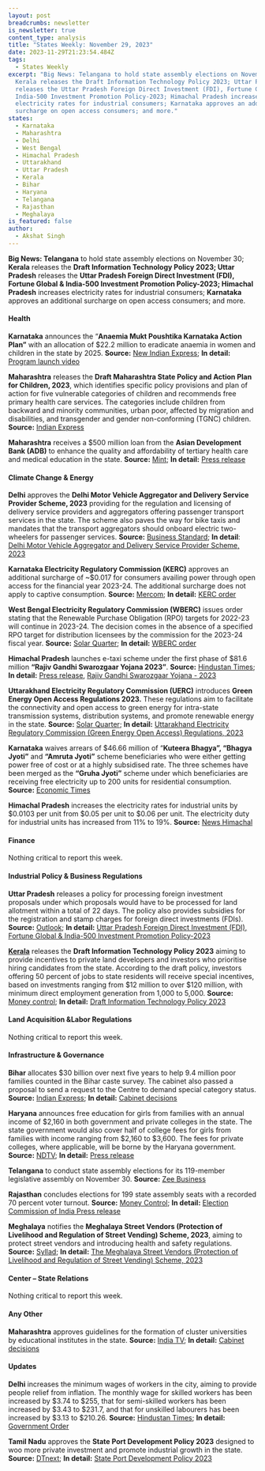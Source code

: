 ```yaml
---
layout: post
breadcrumbs: newsletter
is_newsletter: true
content_type: analysis
title: "States Weekly: November 29, 2023"
date: 2023-11-29T21:23:54.484Z
tags:
  - States Weekly
excerpt: "Big News: Telangana to hold state assembly elections on November 30;
  Kerala releases the Draft Information Technology Policy 2023; Uttar Pradesh
  releases the Uttar Pradesh Foreign Direct Investment (FDI), Fortune Global &
  India-500 Investment Promotion Policy-2023; Himachal Pradesh increases
  electricity rates for industrial consumers; Karnataka approves an additional
  surcharge on open access consumers; and more."
states:
  - Karnataka
  - Maharashtra
  - Delhi
  - West Bengal
  - Himachal Pradesh
  - Uttarakhand
  - Uttar Pradesh
  - Kerala
  - Bihar
  - Haryana
  - Telangana
  - Rajasthan
  - Meghalaya
is_featured: false
author:
  - Akshat Singh
---
```

**Big News: Telangana** to hold state assembly elections on November 30; **Kerala** releases the **Draft Information Technology Policy 2023; Uttar Pradesh** releases the **Uttar Pradesh Foreign Direct Investment (FDI), Fortune Global & India-500 Investment Promotion Policy-2023; Himachal Pradesh** increases electricity rates for industrial consumers; **Karnataka** approves an additional surcharge on open access consumers; and more.



#### Health 

**Karnataka** announces the “**Anaemia Mukt Poushtika Karnataka Action Plan”** with an allocation of $22.2 million to eradicate anaemia in women and children in the state by 2025. **Source:** [New Indian Express](https://www.newindianexpress.com/cities/bengaluru/2023/nov/23/action-plan-to-tackle-anaemia-launched-bykarnataka-government-2635441.html); **In detail:** [Program launch video](https://www.youtube.com/watch?v=cIoqztrQZt4)

**Maharashtra** releases the **Draft Maharashtra State Policy and Action Plan for Children, 2023**, which identifies specific policy provisions and plan of action for five vulnerable categories of children and recommends free primary health care services. The categories include children from backward and minority communities, urban poor, affected by migration and disabilities, and transgender and gender non-conforming (TGNC) children. **Source:** [Indian Express](https://indianexpress.com/article/cities/mumbai/maharashtras-draft-child-policy-identifies-5-vulnerable-categories-recommends-free-primary-health-care-services-9043357/)

**Maharashtra** receives a $500 million loan from the **Asian Development Bank (ADB)** to enhance the quality and affordability of tertiary health care and medical education in the state. **Source:** [Mint](https://www.livemint.com/news/india/adb-approves-500-mln-in-loan-for-healthcare-medical-education-in-maharashtra-11700757795736.html); **In detail:** [Press release](https://www.adb.org/news/adb-help-improve-access-medical-education-and-quality-and-affordable-tertiary-health-care)



#### Climate Change & Energy

**Delhi** approves the **Delhi Motor Vehicle Aggregator and Delivery Service Provider Scheme, 2023** providing for the regulation and licensing of delivery service providers and aggregators offering passenger transport services in the state. The scheme also paves the way for bike taxis and mandates that the transport aggregators should onboard electric two-wheelers for passenger services. **Source:** [Business Standard](https://www.business-standard.com/industry/news/delhi-lg-okays-scheme-to-regulate-transport-aggregators-delivery-providers-123112400775_1.html); **In detail**: [Delhi Motor Vehicle Aggregator and Delivery Service Provider Scheme, 2023](https://transport.delhi.gov.in/sites/default/files/Transport/circulars-orders/motor_vehicle_act-hindi-english_23052023.pdf)

**Karnataka Electricity Regulatory Commission (KERC)** approves an additional surcharge of ~$0.017 for consumers availing power through open access for the financial year 2023-24. The additional surcharge does not apply to captive consumption. **Source:** [Mercom](https://www.mercomindia.com/karnataka-additional-surcharge-green-open-access); **In detail:** [KERC order](https://kerc.karnataka.gov.in/uploads/73231700215845.pdf)

**West Bengal Electricity Regulatory Commission (WBERC)** issues order stating that the Renewable Purchase Obligation (RPO) targets for 2022-23 will continue in 2023-24. The decision comes in the absence of a specified RPO target for distribution licensees by the commission for the 2023-24 fiscal year. **Source:** [Solar Quarter](https://solarquarter.com/2023/11/24/west-bengal-electricity-regulatory-commission-addresses-renewable-purchase-obligation-challenges-for-2023-24/); **In detail:** [WBERC order](https://acrobat.adobe.com/id/urn:aaid:sc:VA6C2:babde898-31b4-4ce7-8918-37bd76750418)

**Himachal Pradesh** launches e-taxi scheme under the first phase of $81.6 million **“Rajiv Gandhi Swarozgaar Yojana 2023”**. **Source:** [Hindustan Times](https://www.hindustantimes.com/cities/chandigarh-news/himachal-pradesh-cm-sukhu-launches-e-taxi-scheme-101700505136947.html); **In detail:** [Press release](http://himachalpr.gov.in/OnePressRelease.aspx?Language=1&ID=32096), [Rajiv Gandhi Swarozgaar Yojana - 2023](https://emerginghimachal.hp.gov.in/themes/backend/uploads/policies/RGSY-2023.pdf)

**Uttarakhand Electricity Regulatory Commission (UERC)** introduces **Green Energy Open Access Regulations 2023.** These regulations aim to facilitate the connectivity and open access to green energy for intra-state transmission systems, distribution systems, and promote renewable energy in the state. **Source:** [Solar Quarter](https://solarquarter.com/2023/11/23/uttarakhand-electricity-regulatory-commission-unveils-green-energy-open-access-regulations-2023/); **In detail:** [Uttarakhand Electricity Regulatory Commission (Green Energy Open Access) Regulations, 2023](<https://uerc.gov.in/Rules%20and%20regulation/UERCRegulations/Regulations2023/Green%20Energy%20Open%20Access)%20Regulations,%202023/Green%20Energy%20Open%20Access)%20Regulations,%202023.pdf>)

**Karnataka** waives arrears of $46.66 million of “**Kuteera Bhagya”, “Bhagya Jyoti”** and **“Amruta Jyoti”** scheme beneficiaries who were either getting power free of cost or at a highly subsidised rate. The three schemes have been merged as the **“Gruha Jyoti”** scheme under which beneficiaries are receiving free electricity up to 200 units for residential consumption. **Source:** [Economic Times](https://energy.economictimes.indiatimes.com/news/power/karnataka-government-decides-to-waive-rs-389-crore-arrears-of-beneficiaries-of-three-power-schemes/105400324)

**Himachal Pradesh** increases the electricity rates for industrial units by $0.0103 per unit from $0.05 per unit to $0.06 per unit. The electricity duty for industrial units has increased from 11% to 19%. **Source:** [News Himachal](https://thenewshimachal.com/2023/11/electricity-duty-soars-from-11-to-19-himachal-pradesh-industries-bear-the-brunt/)



#### Finance

Nothing critical to report this week.



#### Industrial Policy & Business Regulations  

**Uttar Pradesh** releases a policy for processing foreign investment proposals under which proposals would have to be processed for land allotment within a total of 22 days. The policy also provides subsidies for the registration and stamp charges for foreign direct investments (FDIs). **Source:** [Outlook](https://www.outlookindia.com/national/uttar-pradesh-govt-announces-policy-for-foreign-investments-proposals-to-be-cleared-for-land-allotment-in-22-days-news-332144); **In detail:** [Uttar Pradesh Foreign Direct Investment (FDI), Fortune Global & India-500 Investment Promotion Policy-2023](https://invest.up.gov.in/wp-content/uploads/2023/11/New-UP-FDI-Fortune-Global_061123.pdf)

**[Kerala](https://invest.up.gov.in/wp-content/uploads/2023/11/New-UP-FDI-Fortune-Global_061123.pdf)** releases the **Draft Information Technology Policy 2023** aiming to provide incentives to private land developers and investors who prioritise hiring candidates from the state. According to the draft policy, investors offering 50 percent of jobs to state residents will receive special incentives, based on investments ranging from $12 million to over $120 million, with minimum direct employment generation from 1,000 to 5,000. **Source:** [Money control](https://www.moneycontrol.com/news/india/kerala-draft-it-policy-offers-incentives-for-tech-parks-providing-50-of-jobs-to-locals-11796011.html); **In detail:** [Draft Information Technology Policy 2023](https://itpolicy.startupmission.in/it-policy.pdf)



#### Land Acquisition &Labor Regulations 

Nothing critical to report this week.



#### Infrastructure & Governance 

**Bihar** allocates $30 billion over next five years to help 9.4 million poor families counted in the Bihar caste survey. The cabinet also passed a proposal to send a request to the Centre to demand special category status. **Source:** [Indian Express](https://indianexpress.com/article/cities/patna/bihar-cabinet-clears-special-status-demand-rs-2-5-lakh-cr-allocation-for-poor-families-9038503/); **In detail:** [Cabinet decisions](https://acrobat.adobe.com/id/urn:aaid:sc:VA6C2:b790f79f-0654-42d1-b72a-7f35d052899d)

**Haryana** announces free education for girls from families with an annual income of $2,160 in both government and private colleges in the state. The state government would also cover half of college fees for girls from families with income ranging from $2,160 to $3,600. The fees for private colleges, where applicable, will be borne by the Haryana government. **Source:** [NDTV](https://www.ndtv.com/india-news/haryanas-big-announcement-on-girls-education-with-families-having-1-8-lakh-income-manohar-lal-khattar-4608426); **In detail:** [Press release](https://acrobat.adobe.com/id/urn:aaid:sc:VA6C2:759703b7-4851-4f15-8754-d5bc382ab41f)

**Telangana** to conduct state assembly elections for its 119-member legislative assembly on November 30. **Source:** [Zee Business](https://www.zeebiz.com/trending/news-telangana-election-result-2023-date-check-date-time-of-counting-of-votes-results-announcement-of-200-assembly-seats-266307)

**Rajasthan** concludes elections for 199 state assembly seats with a recorded 70 percent voter turnout. **Source:** [Money Control](https://www.moneycontrol.com/news/assembly-elections/rajasthan/rajasthan-assembly-polls-68-24-voter-turnout-recorded-congress-and-bjp-eye-power-11811451.html); **In detail:** [Election Commission of India Press release](https://acrobat.adobe.com/id/urn:aaid:sc:VA6C2:f22c45ba-f7a2-405b-b457-75a8c9b2a912)

**Meghalaya** notifies the **Meghalaya Street Vendors (Protection of Livelihood and Regulation of Street Vending) Scheme, 2023**, aiming to protect street vendors and introducing health and safety regulations. **Source:** [Syllad](https://www.syllad.com/meghalaya-govt-notifies-scheme-for-street-vendors/); **In detail:** [The Meghalaya Street Vendors (Protection of Livelihood and Regulation of Street Vending) Scheme, 2023](https://megurban.gov.in/notifications/MeghalayaStreetVendorsScheme/Notification_MeghalayaStreetVendorsScheme%202023.pdf)



#### Center – State Relations 

Nothing critical to report this week.



#### Any Other

**Maharashtra** approves guidelines for the formation of cluster universities by educational institutes in the state. **Source:** [India TV](https://www.indiatvnews.com/maharashtra/maharashtra-cabinet-approves-guidelines-for-cluster-universities-eknath-shinde-latest-updates-2023-11-17-903188); **In detail:** [Cabinet decisions](https://www.maharashtra.gov.in/Upload/PDF/17_11_2023_Cabinet_Decisions_Meeting_No_53.pdf)



#### Updates

**Delhi** increases the minimum wages of workers in the city, aiming to provide people relief from inflation. The monthly wage for skilled workers has been increased by $3.74 to $255, that for semi-skilled workers has been increased by $3.43 to $231.7, and that for unskilled labourers has been increased by $3.13 to $210.26. **Source:** [Hindustan Times](https://www.hindustantimes.com/cities/delhi-news/delhi-govt-hikes-min-wage-new-rates-from-october-1-101697739645899.html); **In detail:** [Government Order](https://labour.delhi.gov.in/sites/default/files/Labour/generic_multiple_files/adobe_scan_23-oct-2023.pdf)

**Tamil Nadu** approves the **State Port Development Policy 2023** designed to woo more private investment and promote industrial growth in the state. **Source:** [DTnext](https://www.dtnext.in/news/tamilnadu/tn-cabinet-clears-investment-worth-rs-7108-cr-tn-port-policy-approved-745333); **In detail:** [State Port Development Policy 2023](https://tnmaritime.tn.gov.in/media/documents/Tamil_Nadu_State_Port_Development_Policy_2023.pdf)
